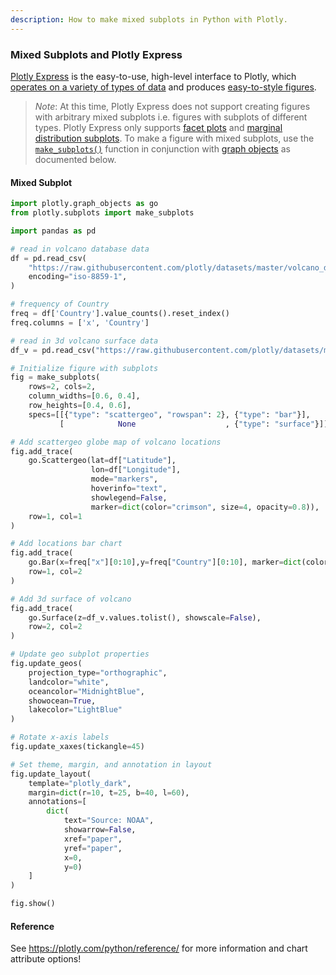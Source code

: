 ```yaml
---
description: How to make mixed subplots in Python with Plotly.
---
```

### Mixed Subplots and Plotly Express

[Plotly Express](plotly-express.md) is the easy-to-use, high-level interface to Plotly, which [operates on a variety of types of data](px-arguments.md) and produces [easy-to-style figures](styling-plotly-express.md).

> *Note*: At this time, Plotly Express does not support creating figures with arbitrary mixed subplots i.e. figures with subplots of different types. Plotly Express only supports [facet plots](facet-plots.md) and [marginal distribution subplots](marginal-plots.md). To make a figure with mixed subplots, use the [`make_subplots()`](subplots.md) function in conjunction with [graph objects](graph-objects.md) as documented below.


#### Mixed Subplot

```python
import plotly.graph_objects as go
from plotly.subplots import make_subplots

import pandas as pd

# read in volcano database data
df = pd.read_csv(
    "https://raw.githubusercontent.com/plotly/datasets/master/volcano_db.csv",
    encoding="iso-8859-1",
)

# frequency of Country
freq = df['Country'].value_counts().reset_index()
freq.columns = ['x', 'Country']

# read in 3d volcano surface data
df_v = pd.read_csv("https://raw.githubusercontent.com/plotly/datasets/master/volcano.csv")

# Initialize figure with subplots
fig = make_subplots(
    rows=2, cols=2,
    column_widths=[0.6, 0.4],
    row_heights=[0.4, 0.6],
    specs=[[{"type": "scattergeo", "rowspan": 2}, {"type": "bar"}],
           [            None                    , {"type": "surface"}]])

# Add scattergeo globe map of volcano locations
fig.add_trace(
    go.Scattergeo(lat=df["Latitude"],
                  lon=df["Longitude"],
                  mode="markers",
                  hoverinfo="text",
                  showlegend=False,
                  marker=dict(color="crimson", size=4, opacity=0.8)),
    row=1, col=1
)

# Add locations bar chart
fig.add_trace(
    go.Bar(x=freq["x"][0:10],y=freq["Country"][0:10], marker=dict(color="crimson"), showlegend=False),
    row=1, col=2
)

# Add 3d surface of volcano
fig.add_trace(
    go.Surface(z=df_v.values.tolist(), showscale=False),
    row=2, col=2
)

# Update geo subplot properties
fig.update_geos(
    projection_type="orthographic",
    landcolor="white",
    oceancolor="MidnightBlue",
    showocean=True,
    lakecolor="LightBlue"
)

# Rotate x-axis labels
fig.update_xaxes(tickangle=45)

# Set theme, margin, and annotation in layout
fig.update_layout(
    template="plotly_dark",
    margin=dict(r=10, t=25, b=40, l=60),
    annotations=[
        dict(
            text="Source: NOAA",
            showarrow=False,
            xref="paper",
            yref="paper",
            x=0,
            y=0)
    ]
)

fig.show()
```

#### Reference
See https://plotly.com/python/reference/ for more information and chart attribute options!
